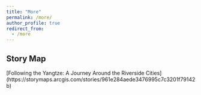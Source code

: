 ```yaml
---
title: "More"
permalink: /more/
author_profile: true
redirect_from: 
  - /more
---
```


<h2><b>Story Map</b></h2>
[Following the Yangtze: A Journey Around the Riverside Cities](https://storymaps.arcgis.com/stories/961e284aede3476995c7c3201f79142b)
